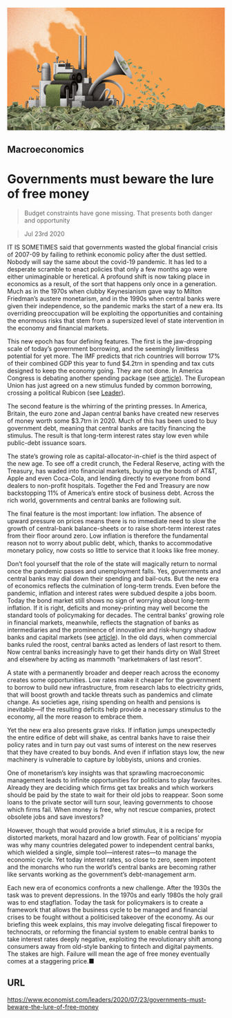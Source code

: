 ![](./images/20200725_LDD001_0.jpg)

## Macroeconomics

# Governments must beware the lure of free money

> Budget constraints have gone missing. That presents both danger and opportunity

> Jul 23rd 2020

IT IS SOMETIMES said that governments wasted the global financial crisis of 2007-09 by failing to rethink economic policy after the dust settled. Nobody will say the same about the covid-19 pandemic. It has led to a desperate scramble to enact policies that only a few months ago were either unimaginable or heretical. A profound shift is now taking place in economics as a result, of the sort that happens only once in a generation. Much as in the 1970s when clubby Keynesianism gave way to Milton Friedman’s austere monetarism, and in the 1990s when central banks were given their independence, so the pandemic marks the start of a new era. Its overriding preoccupation will be exploiting the opportunities and containing the enormous risks that stem from a supersized level of state intervention in the economy and financial markets.

This new epoch has four defining features. The first is the jaw-dropping scale of today’s government borrowing, and the seemingly limitless potential for yet more. The IMF predicts that rich countries will borrow 17% of their combined GDP this year to fund $4.2trn in spending and tax cuts designed to keep the economy going. They are not done. In America Congress is debating another spending package (see [article](https://www.economist.com//united-states/2020/07/22/americas-backwards-coronavirus-strategy)). The European Union has just agreed on a new stimulus funded by common borrowing, crossing a political Rubicon (see [Leader](https://www.economist.com//leaders/2020/07/25/europes-eu750bn-rescue-package-sets-a-welcome-precedent)).

The second feature is the whirring of the printing presses. In America, Britain, the euro zone and Japan central banks have created new reserves of money worth some $3.7trn in 2020. Much of this has been used to buy government debt, meaning that central banks are tacitly financing the stimulus. The result is that long-term interest rates stay low even while public-debt issuance soars.

The state’s growing role as capital-allocator-in-chief is the third aspect of the new age. To see off a credit crunch, the Federal Reserve, acting with the Treasury, has waded into financial markets, buying up the bonds of AT&T, Apple and even Coca-Cola, and lending directly to everyone from bond dealers to non-profit hospitals. Together the Fed and Treasury are now backstopping 11% of America’s entire stock of business debt. Across the rich world, governments and central banks are following suit.

The final feature is the most important: low inflation. The absence of upward pressure on prices means there is no immediate need to slow the growth of central-bank balance-sheets or to raise short-term interest rates from their floor around zero. Low inflation is therefore the fundamental reason not to worry about public debt, which, thanks to accommodative monetary policy, now costs so little to service that it looks like free money.



Don’t fool yourself that the role of the state will magically return to normal once the pandemic passes and unemployment falls. Yes, governments and central banks may dial down their spending and bail-outs. But the new era of economics reflects the culmination of long-term trends. Even before the pandemic, inflation and interest rates were subdued despite a jobs boom. Today the bond market still shows no sign of worrying about long-term inflation. If it is right, deficits and money-printing may well become the standard tools of policymaking for decades. The central banks’ growing role in financial markets, meanwhile, reflects the stagnation of banks as intermediaries and the prominence of innovative and risk-hungry shadow banks and capital markets (see [article](https://www.economist.com//finance-and-economics/2020/07/25/banks-lose-out-to-capital-markets-when-it-comes-to-credit-provision)). In the old days, when commercial banks ruled the roost, central banks acted as lenders of last resort to them. Now central banks increasingly have to get their hands dirty on Wall Street and elsewhere by acting as mammoth “marketmakers of last resort”.

A state with a permanently broader and deeper reach across the economy creates some opportunities. Low rates make it cheaper for the government to borrow to build new infrastructure, from research labs to electricity grids, that will boost growth and tackle threats such as pandemics and climate change. As societies age, rising spending on health and pensions is inevitable—if the resulting deficits help provide a necessary stimulus to the economy, all the more reason to embrace them.

Yet the new era also presents grave risks. If inflation jumps unexpectedly the entire edifice of debt will shake, as central banks have to raise their policy rates and in turn pay out vast sums of interest on the new reserves that they have created to buy bonds. And even if inflation stays low, the new machinery is vulnerable to capture by lobbyists, unions and cronies.

One of monetarism’s key insights was that sprawling macroeconomic management leads to infinite opportunities for politicians to play favourites. Already they are deciding which firms get tax breaks and which workers should be paid by the state to wait for their old jobs to reappear. Soon some loans to the private sector will turn sour, leaving governments to choose which firms fail. When money is free, why not rescue companies, protect obsolete jobs and save investors?

However, though that would provide a brief stimulus, it is a recipe for distorted markets, moral hazard and low growth. Fear of politicians’ myopia was why many countries delegated power to independent central banks, which wielded a single, simple tool—interest rates—to manage the economic cycle. Yet today interest rates, so close to zero, seem impotent and the monarchs who run the world’s central banks are becoming rather like servants working as the government’s debt-management arm.

Each new era of economics confronts a new challenge. After the 1930s the task was to prevent depressions. In the 1970s and early 1980s the holy grail was to end stagflation. Today the task for policymakers is to create a framework that allows the business cycle to be managed and financial crises to be fought without a politicised takeover of the economy. As our briefing this week explains, this may involve delegating fiscal firepower to technocrats, or reforming the financial system to enable central banks to take interest rates deeply negative, exploiting the revolutionary shift among consumers away from old-style banking to fintech and digital payments. The stakes are high. Failure will mean the age of free money eventually comes at a staggering price.■

## URL

https://www.economist.com/leaders/2020/07/23/governments-must-beware-the-lure-of-free-money
